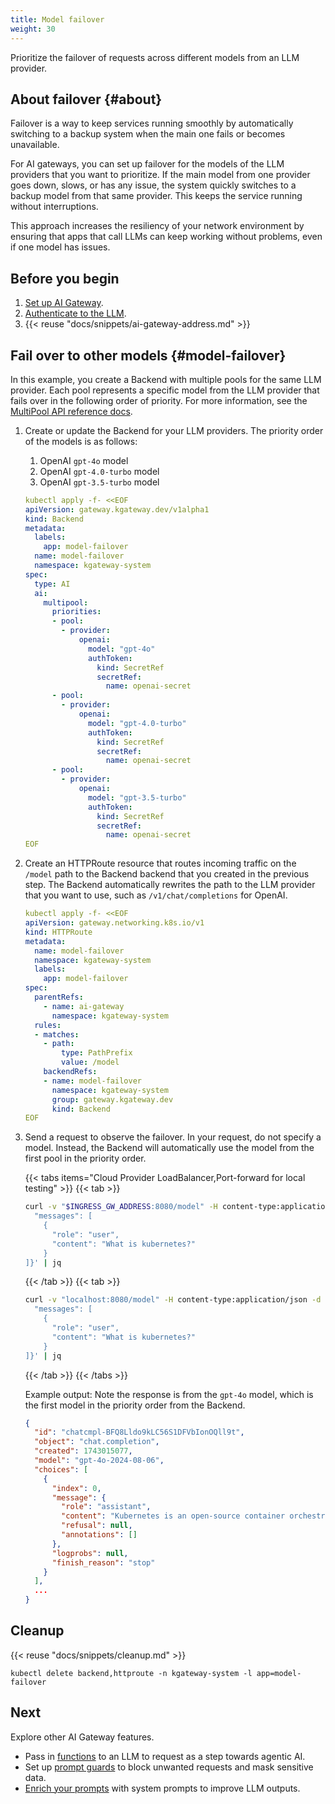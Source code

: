 ```yaml
---
title: Model failover
weight: 30
---
```


Prioritize the failover of requests across different models from an LLM provider.

## About failover {#about}

Failover is a way to keep services running smoothly by automatically switching to a backup system when the main one fails or becomes unavailable.

For AI gateways, you can set up failover for the models of the LLM providers that you want to prioritize. If the main model from one provider goes down, slows, or has any issue, the system quickly switches to a backup model from that same provider. This keeps the service running without interruptions.

This approach increases the resiliency of your network environment by ensuring that apps that call LLMs can keep working without problems, even if one model has issues.

## Before you begin

1. [Set up AI Gateway](/docs/ai/setup/).
2. [Authenticate to the LLM](/docs/ai/auth/).
3. {{< reuse "docs/snippets/ai-gateway-address.md" >}}

## Fail over to other models {#model-failover}

In this example, you create a Backend with multiple pools for the same LLM provider. Each pool represents a specific model from the LLM provider that fails over in the following order of priority. For more information, see the [MultiPool API reference docs](/docs/reference/api/#multipoolconfig).

1. Create or update the Backend for your LLM providers. The priority order of the models is as follows:
   
   1. OpenAI `gpt-4o` model
   2. OpenAI `gpt-4.0-turbo` model
   3. OpenAI `gpt-3.5-turbo` model

   ```yaml
   kubectl apply -f- <<EOF
   apiVersion: gateway.kgateway.dev/v1alpha1
   kind: Backend
   metadata:
     labels:
       app: model-failover
     name: model-failover
     namespace: kgateway-system
   spec:
     type: AI
     ai:
       multipool:
         priorities:
         - pool:
           - provider:
               openai:
                 model: "gpt-4o"
                 authToken:
                   kind: SecretRef
                   secretRef:
                     name: openai-secret
         - pool:
           - provider:
               openai:
                 model: "gpt-4.0-turbo"
                 authToken:
                   kind: SecretRef
                   secretRef:
                     name: openai-secret
         - pool:
           - provider:
               openai:
                 model: "gpt-3.5-turbo"
                 authToken:
                   kind: SecretRef
                   secretRef:
                     name: openai-secret
   EOF
   ```

2. Create an HTTPRoute resource that routes incoming traffic on the `/model` path to the Backend backend that you created in the previous step. The Backend automatically rewrites the path to the LLM provider that you want to use, such as `/v1/chat/completions` for OpenAI.

   ```yaml
   kubectl apply -f- <<EOF
   apiVersion: gateway.networking.k8s.io/v1
   kind: HTTPRoute
   metadata:
     name: model-failover
     namespace: kgateway-system
     labels:
       app: model-failover
   spec:
     parentRefs:
       - name: ai-gateway
         namespace: kgateway-system
     rules:
     - matches:
       - path:
           type: PathPrefix
           value: /model
       backendRefs:
       - name: model-failover
         namespace: kgateway-system
         group: gateway.kgateway.dev
         kind: Backend
   EOF
   ```

3. Send a request to observe the failover. In your request, do not specify a model. Instead, the Backend will automatically use the model from the first pool in the priority order.

   {{< tabs items="Cloud Provider LoadBalancer,Port-forward for local testing" >}}
   {{< tab >}}
   ```bash
   curl -v "$INGRESS_GW_ADDRESS:8080/model" -H content-type:application/json -d '{
     "messages": [
       {
         "role": "user",
         "content": "What is kubernetes?"
       }
   ]}' | jq
   ```
   {{< /tab >}}
   {{< tab >}}
   ```bash
   curl -v "localhost:8080/model" -H content-type:application/json -d '{
     "messages": [
       {
         "role": "user",
         "content": "What is kubernetes?"
       }
   ]}' | jq
   ```
   {{< /tab >}}
   {{< /tabs >}}
   
   Example output: Note the response is from the `gpt-4o` model, which is the first model in the priority order from the Backend.

   ```json {linenos=table,hl_lines=[5],linenostart=1,filename="model-response.json"}
   {
     "id": "chatcmpl-BFQ8Lldo9kLC56S1DFVbIonOQll9t",
     "object": "chat.completion",
     "created": 1743015077,
     "model": "gpt-4o-2024-08-06",
     "choices": [
       {
         "index": 0,
         "message": {
           "role": "assistant",
           "content": "Kubernetes is an open-source container orchestration platform designed to automate the deployment, scaling, and management of containerized applications. Originally developed by Google, it is now maintained by the Cloud Native Computing Foundation (CNCF).\n\nKubernetes provides a framework to run distributed systems resiliently. It manages containerized applications across a cluster of machines, offering features such as:\n\n1. **Automatic Bin Packing**: It can optimize resource usage by automatically placing containers based on their resource requirements and constraints while not sacrificing availability.\n\n2. **Self-Healing**: Restarts failed containers, replaces and reschedules containers when nodes die, and kills and reschedules containers that are unresponsive to user-defined health checks.\n\n3. **Horizontal Scaling**: Scales applications and resources up or down automatically, manually, or based on CPU usage.\n\n4. **Service Discovery and Load Balancing**: Exposes containers using DNS names or their own IP addresses and balances the load across them.\n\n5. **Automated Rollouts and Rollbacks**: Automatically manages updates to applications or configurations and can rollback changes if necessary.\n\n6. **Secret and Configuration Management**: Enables you to deploy and update secrets and application configuration without rebuilding your container images and without exposing secrets in your stack configuration and environment variables.\n\n7. **Storage Orchestration**: Allows you to automatically mount the storage system of your choice, whether from local storage, a public cloud provider, or a network storage system.\n\nBy providing these functionalities, Kubernetes enables developers to focus more on creating applications, while the platform handles the complexities of deployment and scaling. It has become a de facto standard for container orchestration, supporting a wide range of cloud platforms and minimizing dependencies on any specific infrastructure.",
           "refusal": null,
           "annotations": []
         },
         "logprobs": null,
         "finish_reason": "stop"
       }
     ],
     ...
   }
   ```

## Cleanup

{{< reuse "docs/snippets/cleanup.md" >}}

   ```shell
   kubectl delete backend,httproute -n kgateway-system -l app=model-failover
   ```

## Next

Explore other AI Gateway features.

* Pass in [functions](/docs/ai/functions/) to an LLM to request as a step towards agentic AI.
* Set up [prompt guards](/docs/ai/prompt-guards/) to block unwanted requests and mask sensitive data.
* [Enrich your prompts](/docs/ai/prompt-enrichment/) with system prompts to improve LLM outputs.
